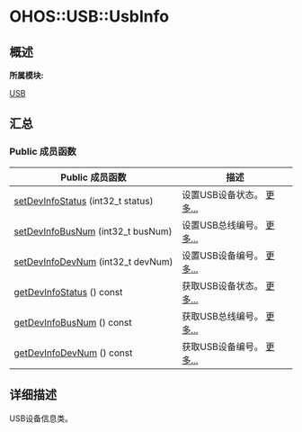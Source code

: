 # OHOS::USB::UsbInfo


## **概述**

**所属模块:**

[USB](_u_s_b.md)


## **汇总**


### Public 成员函数

  | Public&nbsp;成员函数 | 描述 | 
| -------- | -------- |
| [setDevInfoStatus](_u_s_b.md#setdevinfostatus)&nbsp;(int32_t&nbsp;status) | 设置USB设备状态。&nbsp;[更多...](_u_s_b.md#setdevinfostatus) | 
| [setDevInfoBusNum](_u_s_b.md#setdevinfobusnum)&nbsp;(int32_t&nbsp;busNum) | 设置USB总线编号。&nbsp;[更多...](_u_s_b.md#setdevinfobusnum) | 
| [setDevInfoDevNum](_u_s_b.md#setdevinfodevnum)&nbsp;(int32_t&nbsp;devNum) | 设置USB设备编号。&nbsp;[更多...](_u_s_b.md#setdevinfodevnum) | 
| [getDevInfoStatus](_u_s_b.md#getdevinfostatus)&nbsp;()&nbsp;const | 获取USB设备状态。&nbsp;[更多...](_u_s_b.md#getdevinfostatus) | 
| [getDevInfoBusNum](_u_s_b.md#getdevinfobusnum)&nbsp;()&nbsp;const | 获取USB总线编号。&nbsp;[更多...](_u_s_b.md#getdevinfobusnum) | 
| [getDevInfoDevNum](_u_s_b.md#getdevinfodevnum)&nbsp;()&nbsp;const | 获取USB设备编号。&nbsp;[更多...](_u_s_b.md#getdevinfodevnum) | 


## **详细描述**

USB设备信息类。
